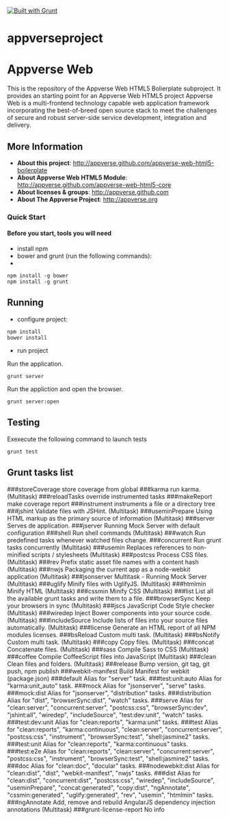 [![Built with Grunt](https://cdn.gruntjs.com/builtwith.png)](http://gruntjs.com/)

appverseproject
============

Appverse Web 
============

This is the repository of the Appverse Web HTML5 Bolierplate subproject. It provides an starting point for an Appverse Web HTML5 project
Appverse Web is a multi-frontend technology capable web application framework incorporating the best-of-breed open source stack to meet the challenges of secure and robust server-side service development, integration and delivery.

## More Information

* **About this project**: <http://appverse.github.com/appverse-web-html5-boilerplate>
* **About Appverse Web HTML5 Module**: <http://appverse.github.com/appverse-web-html5-core>
* **About licenses & groups**: <http://appverse.github.com>
* **About The Appverse Project**: <http://appverse.org>

### Quick Start

#### Before you start, tools you will need

* install npm
* bower and grunt (run the following commands):
* 

```script
npm install -g bower
npm install -g grunt
```

## Running

* configure project:

```script
npm install
bower install
```
* run project

Run the application. 

`grunt server`

Run the appliction and open the browser.

`grunt server:open` 

## Testing

Exexecute the following command to launch tests

`grunt test`
 
 <!-- Available Grunt task (generated running 'grunt list') -->
 Grunt tasks list 
---------------- 
###storeCoverage
store coverage from global
###karma
run karma. (Multitask)
###reloadTasks
override instrumented tasks
###makeReport
make coverage report
###instrument
instruments a file or a directory tree
###jshint
Validate files with JSHint. (Multitask)
###useminPrepare
Using HTML markup as the primary source of information (Multitask)
###server
Serves de application.
###jserver
Running Mock Server with default configuration
###shell
Run shell commands (Multitask)
###watch
Run predefined tasks whenever watched files change.
###concurrent
Run grunt tasks concurrently (Multitask)
###usemin
Replaces references to non-minified scripts / stylesheets (Multitask)
###postcss
Process CSS files. (Multitask)
###rev
Prefix static asset file names with a content hash (Multitask)
###nwjs
Packaging the current app as a node-webkit application (Multitask)
###jsonserver
Multitask - Running Mock Server (Multitask)
###uglify
Minify files with UglifyJS. (Multitask)
###htmlmin
Minify HTML (Multitask)
###cssmin
Minify CSS (Multitask)
###list
List all the available grunt tasks and write them to a file.
###browserSync
Keep your browsers in sync (Multitask)
###jscs
JavaScript Code Style checker (Multitask)
###wiredep
Inject Bower components into your source code. (Multitask)
###includeSource
Include lists of files into your source files automatically. (Multitask)
###license
Generate an HTML report of all NPM modules licenses.
###bsReload
Custom multi task. (Multitask)
###bsNotify
Custom multi task. (Multitask)
###copy
Copy files. (Multitask)
###concat
Concatenate files. (Multitask)
###sass
Compile Sass to CSS (Multitask)
###coffee
Compile CoffeeScript files into JavaScript (Multitask)
###clean
Clean files and folders. (Multitask)
###release
Bump version, git tag, git push, npm publish
###webkit-manifest
Build Manifest for webkit (package.json)
###default
Alias for "server" task.
###test:unit:auto
Alias for "karma:unit_auto" task.
###mock
Alias for "jsonserver", "serve" tasks.
###mock:dist
Alias for "jsonserver", "distribution" tasks.
###distribution
Alias for "dist", "browserSync:dist", "watch" tasks.
###serve
Alias for "clean:server", "concurrent:server", "postcss:css", "browserSync:dev", "jshint:all", "wiredep", "includeSource", "test:dev:unit", "watch" tasks.
###test:dev:unit
Alias for "clean:reports", "karma:unit" tasks.
###test
Alias for "clean:reports", "karma:continuous", "clean:server", "concurrent:server", "postcss:css", "instrument", "browserSync:test", "shell:jasmine2" tasks.
###test:unit
Alias for "clean:reports", "karma:continuous" tasks.
###test:e2e
Alias for "clean:reports", "clean:server", "concurrent:server", "postcss:css", "instrument", "browserSync:test", "shell:jasmine2" tasks.
###doc
Alias for "clean:doc", "docular" tasks.
###nodewebkit:dist
Alias for "clean:dist", "dist", "webkit-manifest", "nwjs" tasks.
###dist
Alias for "clean:dist", "concurrent:dist", "postcss:css", "wiredep", "includeSource", "useminPrepare", "concat:generated", "copy:dist", "ngAnnotate", "cssmin:generated", "uglify:generated", "rev", "usemin", "htmlmin" tasks.
###ngAnnotate
Add, remove and rebuild AngularJS dependency injection annotations (Multitask)
###grunt-license-report
No info 
